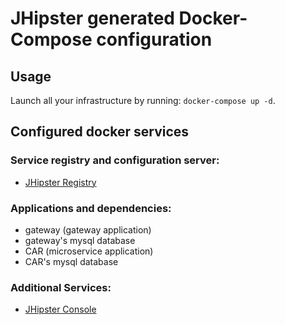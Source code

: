 # JHipster generated Docker-Compose configuration

## Usage

Launch all your infrastructure by running: `docker-compose up -d`.

## Configured docker services

### Service registry and configuration server:
- [JHipster Registry](http://localhost:8761)

### Applications and dependencies:
- gateway (gateway application)
- gateway's mysql database
- CAR (microservice application)
- CAR's mysql database

### Additional Services:

- [JHipster Console](http://localhost:5601)
